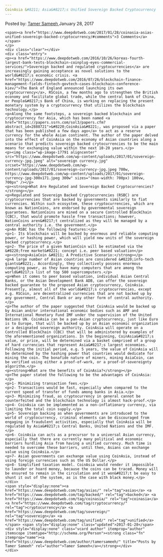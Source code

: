 ```yaml
---
CoinAsia &#8211; Asia&#8217;s Unified Sovereign Backed Cryptocurrency
---
```

<article class="post-listing post-17785 post type-post status-publish format-standard has-post-thumbnail hentry category-deepdot-news tag-asias tag-backed tag-coinasia tag-cryptocurrency tag-sovereign tag-unified">
    <div class="post-inner">
        <span>Posted by: <a href="https://www.deepdotweb.com/author/tamersameeh/" title="">Tamer Sameeh </a></span>
    <span>January 28, 2017</span>
    
    <span><a href="https://www.deepdotweb.com/2017/01/28/coinasia-asias-unified-sovereign-backed-cryptocurrency/#comments">3 Comments</a></span>
    </p>
    <div class="clear"></div>
    <div class="entry">
    <p><a href="https://www.deepdotweb.com/2016/10/26/koreas-fourth-largest-bank-tests-blockchain-coinplug-eyes-commercial-services/">Sovereign backed and regulated cryptocurrencies</a> are increasingly gaining acceptance as novel solutions to the world&#8217;s economic crisis. <a href="https://www.deepdotweb.com/2016/07/26/blockchain-finance-management-fields-fintech-govtech-cases-blockchain-conference-kiev/">The Bank of England announced launching its own cryptocurrency</a>, RSCoin, a few months ago to strengthen the British economy and facilitate global trade, while the central bank of China, or People&#8217;s Bank of China, is working on replacing the present monetary system by a cryptocurrency that utilizes the blockchain technology.</p>
    <p>Along the same footsteps, a sovereign backed blockchain and cryptocurrency for Asia, which has been named <a href="https://papers.ssrn.com/sol3/papers.cfm?abstract_id=2888721">&#8220;CoinAsia&#8221;, was proposed via a paper that has been published a few days ago</a> to act as a reserve currency for the whole Asian continent. The author of the paper delved into the effect of CoinAsia on the economy of Asian countries along a scenario that predicts sovereign backed crytocurrencies to be the main means for exchanging value within the next 10-20 years.</p>
    <p><img class="wp-image-17791 aligncenter" src="https://www.deepdotweb.com/wp-content/uploads/2017/01/sovereign-currency-jpg.jpeg" alt="sovereign currency.jpg" srcset="https://www.deepdotweb.com/wp-content/uploads/2017/01/sovereign-currency-jpg.jpeg 700w, https://www.deepdotweb.com/wp-content/uploads/2017/01/sovereign-currency-jpg-300x171.jpeg 300w" sizes="(max-width: 700px) 100vw, 700px" /></p>
    <p><strong>What Are Regulated and Sovereign Backed Cryptocurrencies?</strong></p>
    <p>Regulated and Sovereign Backed Cryptocurrencies (RSBC) are cryptocurrencies that are backed by governments similarly to fiat currencies. Within such ecosystem, these cryptocurrencies, which are known as NationCoins, are endorsed by governmental sovereign guarantees. NationCoins are mined on a secure Controlled BlockChain (CBC), that would promote hassle free transactions; however, NationCoins aren&#8217;t centralized as they will be managed by a central authority i.e. the government.</p>
    <p>An RSBC has the following features:</p>
    <p>1- Its blockchain will be backed by enormous and reliable computing power, or hashing power, which will yield new units of the sovereign backed cryptocurrency.</p>
    <p>2- The price of a given NationCoin will be estimated via the &#8220;free market&#8221; concept i.e. peer based valuation</p>
    <p><strong>AsiaCoin &#8211; A Predictive Scenario:</strong></p>
    <p>A large number of Asian countries are considered &#8220;info-tech giants&#8221;. Accordingly, they collectively possess enormous computing power, as they have many computers that are among the world&#8217;s list of top 500 supercomputers.</p>
    <p>When it comes to peer based valuation, individual Asian Central Banks, or the Asian Development Bank ADB, can offer the sovereign backed guarantee to the proposed Asian cryptocurrency, CoinAsia. Presently, almost all of the world&#8217;s cryptocurrencies, except e.g. RSCoin, are decentralized currencies that are not backed up by any government, Central Bank or any other form of central authority.</p>
    <p>The author of the paper suggested that CoinAsia would be backed up by Asian and/or international economic bodies such as AMF and International Monetary Fund IMF under the supervision of the United Nations UN. CoinAsia can be a pan-Asian cryptocurrency, just like Euro is to Europe, that will be backed up by an Asian economic organization or a designated sovereign authority. CoinAsia will operate on a Controlled BlockChain (CBC) that will be administered by examples of the aforementioned organizations. In the beginning, CoinAsia&#8217;s value, or price, will be determined via a basket comprised of a group of hard currencies that represent Asia&#8217;s largest economies. Following the initial period, e.g. 5 years, the value of CoinAsia will be determined by the hashing power that countries would dedicate for mining the coin. The bonafide nature of miners, mining AsiaCoin, can be verified using either a proof-of-work, or a proof-of-sovereignty algorithm.</p>
    <p><strong>What are the benefits of CoinAsia?</strong></p>
    <p>The paper stated the following to be the advantages of CoinAsia:</p>
    <p>1- Minimizing transaction fees.</p>
    <p>2- Transactions would be fast, especially when compared to the current speed of transfer of funds among banks in Asia.</p>
    <p>3- Minimizing fraud, as cryptocurrency in general cannot be counterfeited and the blockchain technology is almost hack-proof.</p>
    <p>4- CoinAsia can be implemented as a non-inflationary currency, via limiting the total coin supply.</p>
    <p>5- Sovereign backing as when governments are introduced to the world of cryptocurrency, criminal elements can be discouraged from engaging in fraudulent activities, especially that CoinAsia will be regulated by Asia&#8217;s Central Banks, United Nations and the IMF.</p>
    <p>6- CoinAsia can acts as a precursor to a universal Asian currency, especially that there are currently many political and economic barriers hurdling Asia from having a unified currency. Much time is needed to overcome these barriers, until then, Asians can exchange value using CoinAsia.</p>
    <p>7- Asian governments can exchange value using CoinAsia, instead of using foreign currencies such as the US Dollar.</p>
    <p>8- Simplified taxation model. CoinAsia would render it impossible to launder or hoard money, because the coins can be traced. Money will be ensured to remain in the circulation and it won&#8217;t be easy to shunt it out of the system, as is the case with black money.</p>
    </div>
    <span style="display:none"><a href="https://www.deepdotweb.com/tag/asias/" rel="tag">asias</a> <a href="https://www.deepdotweb.com/tag/backed/" rel="tag">backed</a> <a href="https://www.deepdotweb.com/tag/coinasia/" rel="tag">coinasia</a> <a href="https://www.deepdotweb.com/tag/cryptocurrency/" rel="tag">cryptocurrency</a> <a href="https://www.deepdotweb.com/tag/sovereign/" rel="tag">sovereign</a> <a href="https://www.deepdotweb.com/tag/unified/" rel="tag">unified</a></span> <span style="display:none" class="updated">2017-01-28</span>
    <div style="display:none" class="vcard author" itemprop="author" itemscope itemtype="http://schema.org/Person"><strong class="fn" itemprop="name"><a href="https://www.deepdotweb.com/author/tamersameeh/" title="Posts by Tamer Sameeh" rel="author">Tamer Sameeh</a></strong></div>
    </div>
</article>


